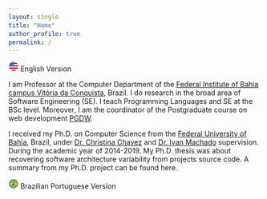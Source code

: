 ```yaml
---
layout: single
title: "Home"
author_profile: true
permalink: /
---
```

<img src="/images/US_3.png" alt="English version" style="height: 20px; width:20px;"/> English Version 

<!-- # ![English version](https://octodex.github.com/images/yaktocat.png) -->

I am Professor at the Computer Department of the [Federal Institute of Bahia campus Vitória da Conquista](http://portal.ifba.edu.br/conquista), Brazil. I do research in the broad area of Software Engineering (SE). I teach Programming Languages and SE at the BSc level. Moreover, I am the coordinator of the Postgraduate course on web development [PGDW](http://portal.ifba.edu.br/conquista/pos).

I received my Ph.D. on Computer Science from the [Federal University of Bahia](http://pgcomp.dcc.ufba.br/), Brazil, under [Dr. Christina Chavez](http://wiki.dcc.ufba.br/Aside/ProfChristinaFlach) and [Dr. Ivan Machado](http://ivanmachado.com.br/) supervision. During the academic year of 2014-2019. My Ph.D. thesis was about recovering software architecture variability from projects source code. A summary from my Ph.D. project can be found here.

<img src="/images/BR_3.png" alt="Portuguese version" style="height: 20px; width:20px;"/> Brazilian Portuguese Version 
